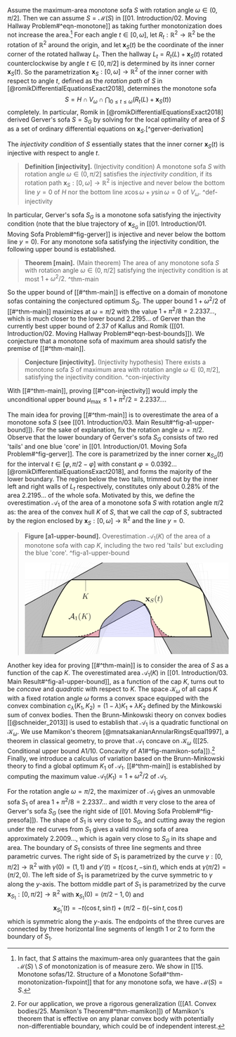 Assume the maximum-area monotone sofa $S$ with rotation angle $\omega \in (0, \pi/2]$. Then we can assume $S = \mathcal{M}(S)$ in [[01. Introduction/02. Moving Hallway Problem#^eqn-monotone]] as taking further monotonization does not increase the area.[^monotonization-monotone] For each angle $t \in [0, \omega]$, let $R_t : \mathbb{R}^2 \to \mathbb{R}^2$ be the rotation of $\mathbb{R}^2$ around the origin, and let $\mathbf{x}_S(t)$ be the coordinate of the inner corner of the rotated hallway $L_t$. Then the hallway $L_t = R_t(L) + \mathbf{x}_S(t)$ rotated counterclockwise by angle $t \in [0, \pi/2]$ is determined by its inner corner $\mathbf{x}_S(t)$. So the parametrization $\mathbf{x}_S : [0, \omega] \to \mathbb{R}^2$ of the inner corner with respect to angle $t$, defined as the _rotation path_ of $S$ in [@romikDifferentialEquationsExact2018], determines the monotone sofa
$$
S = H \cap V_\omega \cap \bigcap_{0 \leq t \leq \omega} \left( R_t(L) + \mathbf{x}_S(t) \right) 
$$
completely. In particular, Romik in [@romikDifferentialEquationsExact2018] derived Gerver's sofa $S = S_G$ by solving for the local optimality of area of $S$ as a set of ordinary differential equations on $\mathbf{x}_S$.[^gerver-derivation]

The _injectivity condition_ of $S$ essentially states that the inner corner $\mathbf{x}_S(t)$ is injective with respect to angle $t$.

> __Definition [injectivity].__ (Injectivity condition) A monotone sofa $S$ with rotation angle $\omega \in (0, \pi/2]$ satisfies the _injectivity condition_, if its rotation path $\mathbf{x}_S : [0, \omega] \to \mathbb{R}^2$ is injective and never below the bottom line $y = 0$ of $H$ nor the bottom line $x \cos \omega + y \sin \omega = 0$ of $V_\omega$.
> ^def-injectivity

In particular, Gerver's sofa $S_G$ is a monotone sofa satisfying the injectivity condition (note that the blue trajectory of $\mathbf{x}_{S_G}$ in [[01. Introduction/01. Moving Sofa Problem#^fig-gerver]] is injective and never below the bottom line $y=0$). For any monotone sofa satisfying the injectivity condition, the following upper bound is established.

> __Theorem [main].__ (Main theorem) The area of any monotone sofa $S$ with rotation angle $\omega \in (0, \pi/2]$ satisfying the injectivity condition is at most $1 + \omega^2/2$. ^thm-main

So the upper bound of [[#^thm-main]] is effective on a domain of monotone sofas containing the conjectured optimum $S_G$. The upper bound $1 + \omega^2/2$ of [[#^thm-main]] maximizes at $\omega = \pi/2$ with the value $1 + \pi^2/8 = 2.2337\dots$, which is much closer to the lower bound $2.2195\dots$ of Gerver than the currently best upper bound of $2.37$ of Kallus and Romik ([[01. Introduction/02. Moving Hallway Problem#^eqn-best-bounds]]). We conjecture that a monotone sofa of maximum area should satisfy the premise of [[#^thm-main]].

> __Conjecture [injectivity].__ (Injectivity hypothesis) There exists a monotone sofa $S$ of maximum area with rotation angle $\omega \in (0, \pi/2]$, satisfying the injectivity condition. ^con-injectivity

With [[#^thm-main]], proving [[#^con-injectivity]] would imply the unconditional upper bound $\mu_{\max} \leq 1 + \pi^2/2 = 2.2337\dots$.

The main idea for proving [[#^thm-main]] is to overestimate the area of a monotone sofa $S$ (see [[01. Introduction/03. Main Result#^fig-a1-upper-bound]]). For the sake of explanation, fix the rotation angle $\omega = \pi/2$. Observe that the lower boundary of Gerver's sofa $S_G$ consists of two red 'tails' and one blue 'core' in [[01. Introduction/01. Moving Sofa Problem#^fig-gerver]]. The core is parametrized by the inner corner $\mathbf{x}_{S_G}(t)$ for the interval $t \in [\varphi, \pi/2 - \varphi]$ with constant $\varphi = 0.0392\dots$ [@romikDifferentialEquationsExact2018], and forms the majority of the lower boundary. The region below the two tails, trimmed out by the inner left and right walls of $L_t$ respectively, constitutes only about $0.28 \%$ of the area $2.2195\dots$ of the whole sofa. Motivated by this, we define the overestimation $\mathcal{A}_1$ of the area of a monotone sofa $S$ with rotation angle $\pi/2$ as: the area of the convex hull $K$ of $S$, that we call the _cap_ of $S$, subtracted by the region enclosed by $\mathbf{x}_S : [0, \omega] \to \mathbb{R}^2$ and the line $y=0$.

> __Figure [a1-upper-bound].__ Overestimation $\mathcal{A}_1(K)$ of the area of a monotone sofa with cap $K$, including the two red 'tails' but excluding the blue 'core'. ^fig-a1-upper-bound
> 
> ![70%](images/a1-upper-bound.svg)

Another key idea for proving [[#^thm-main]] is to consider the area of $S$ as a function of the cap $K$. The overestimated area $\mathcal{A}_1(K)$ in [[01. Introduction/03. Main Result#^fig-a1-upper-bound]], as a function of the cap $K$, turns out to be _concave_ and _quadratic_ with respect to $K$. The space $\mathcal{K}_\omega$ of all caps $K$ with a fixed rotation angle $\omega$ forms a convex space equipped with the convex combination $c_\lambda(K_1, K_2) = (1 - \lambda) K_1 + \lambda K_2$ defined by the Minkowski sum of convex bodies. Then the Brunn-Minkowski theory on convex bodies [[@schneider_2013]] is used to establish that $\mathcal{A}_1$ is a quadratic functional on $\mathcal{K}_\omega$. We use Mamikon's theorem [@mnatsakanianAnnularRingsEqual1997], a theorem in classical geometry, to prove that $\mathcal{A}_1$ concave on $\mathcal{K}_\omega$ ([[25. Conditional upper bound A1/10. Concavity of A1#^fig-mamikon-sofa]]).[^mamikon-generalization] Finally, we introduce a calculus of variation based on the Brunn-Minkowski theory to find a global optimum $K_1$ of $\mathcal{A}_1$. [[#^thm-main]] is established by computing the maximum value $\mathcal{A}_1(K_1) = 1 + \omega^2/2$ of $\mathcal{A}_1$.

For the rotation angle $\omega = \pi/2$, the maximizer of $\mathcal{A}_1$ gives an unmovable sofa $S_1$ of area $1 + \pi^2/8 = 2.2337\dots$ and width $\pi$ very close to the area of Gerver's sofa $S_G$ (see the right side of [[01. Moving Sofa Problem#^fig-presofa]]). The shape of $S_1$ is very close to $S_G$, and cutting away the region under the red curves from $S_1$ gives a valid moving sofa of area approximately $2.2009\dots$, which is again very close to $S_G$ in its shape and area. The boundary of $S_1$ consists of three line segments and three parametric curves. The right side of $S_1$ is parametrized by the curve $\gamma : [0, \pi/2] \to \mathbb{R}^2$ with $\gamma(0) = (1, 1)$ and $\gamma'(t) = t(\cos t, -\sin t)$, which ends at $\gamma(\pi/2) = (\pi/2, 0)$. The left side of $S_1$ is parametrized by the curve symmetric to $\gamma$ along the $y$-axis. The bottom middle part of $S_1$ is parametrized by the curve $\mathbf{x}_{S_1} : [0, \pi/2] \to \mathbb{R}^2$ with $\mathbf{x}_{S_1}(0) = (\pi/2-1, 0)$ and
$$
\mathbf{x}_{S_1}'(t) = -t (\cos t, \sin t) + (\pi/2- t) (-\sin t, \cos t)
$$
which is symmetric along the $y$-axis. The endpoints of the three curves are connected by three horizontal line segments of length 1 or 2 to form the boundary of $S_1$.

[^monotonization-monotone]: In fact, that $S$ attains the maximum-area only guarantees that the gain $\mathcal{M}(S) \setminus S$ of monotonization is of measure zero. We show in [[15. Monotone sofas/12. Structure of a Monotone Sofa#^thm-monotonization-fixpoint]] that for any monotone sofa, we have $\mathcal{M}(S) = S$.

[^mamikon-generalization]: For our application, we prove a rigorous generalization ([[A1. Convex bodies/25. Mamikon's Theorem#^thm-mamikon]]) of Mamikon's theorem that is effective on any planar convex body with potentially non-differentiable boundary, which could be of independent interest.
